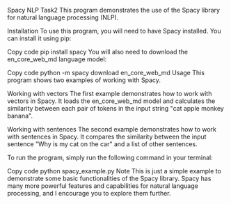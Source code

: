 Spacy NLP Task2
This program demonstrates the use of the Spacy library for natural language processing (NLP).

Installation
To use this program, you will need to have Spacy installed. You can install it using pip:

Copy code
pip install spacy
You will also need to download the en_core_web_md language model:

Copy code
python -m spacy download en_core_web_md
Usage
This program shows two examples of working with Spacy.

Working with vectors
The first example demonstrates how to work with vectors in Spacy. It loads the en_core_web_md model and calculates the similarity between each pair of tokens in the input string "cat apple monkey banana".

Working with sentences
The second example demonstrates how to work with sentences in Spacy. It compares the similarity between the input sentence "Why is my cat on the car" and a list of other sentences.

To run the program, simply run the following command in your terminal:

Copy code
python spacy_example.py
Note
This is just a simple example to demonstrate some basic functionalities of the Spacy library. Spacy has many more powerful features and capabilities for natural language processing, and I encourage you to explore them further.